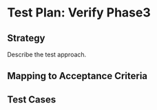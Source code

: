 # Test Plan: Verify Phase3

## Strategy

Describe the test approach.

## Mapping to Acceptance Criteria


## Test Cases


